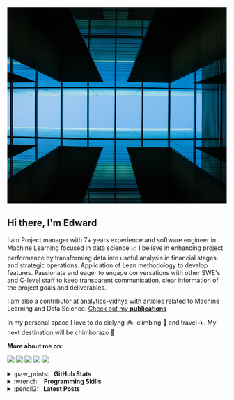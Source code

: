 <img src="https://github.com/edward0rtiz/edward0rtiz/blob/main/Japon-559.JPG" width="1000" height="450">

## Hi there, I'm Edward 
I am Project manager with 7+ years experience and software engineer in Machine Learning focused in data science :chart_with_upwards_trend:
I believe in enhancing project performance by transforming data into useful analysis in financial stages and strategic operations.
Application of Lean methodology to develop features. Passionate and eager to engage conversations with other SWE's and C-level staff to keep 
transparent communication, clear information of the project goals and deliverables.

I am also a contributor at analytics-vidhya with articles related to Machine Learning and Data Science. [Check out my **publications**](https://medium.com/@edward0rtiz)

In my personal space I love to do ciclyng :bike:, climbing :goat: and travel :airplane:. My next destination will be chimborazo :mount_fuji:

**More about me on:**

[<img src="https://img.shields.io/badge/linkedin-%230077B5.svg?&style=for-the-badge&logo=linkedin&logoColor=white"/>](https://www.linkedin.com/in/ortizedward/)
[<img src="https://img.shields.io/badge/sourcerer.io-00e7a9?logo=&logoColor=white&style=for-the-badge"/>](https://sourcerer.io/edward0rtiz)
[<img src="https://img.shields.io/badge/medium-%2312100E.svg?&style=for-the-badge&logo=medium&logoColor=white"/>](https://medium.com/@edward0rtiz)
[<img src="https://img.shields.io/badge/twitter-%231DA1F2.svg?&style=for-the-badge&logo=twitter&logoColor=white"/>](https://twitter.com/edward0rtiz)
[<img src="https://img.shields.io/badge/instagram-%23833AB4.svg?&style=for-the-badge&logo=instagram&logoColor=white"/>](https://www.instagram.com/edward0rtiz/)

<details>
  <summary>:paw_prints:&nbsp;&nbsp;&nbsp;<b>GitHub Stats</b></summary>
  <br/>
  <p align='center'>
    <a href="#"><img src="https://github-readme-stats.vercel.app/api?username=edward0rtiz&show_icons=true&count_private=true&theme=dark" width="355"></a>
    <a href="#"><img src="https://github-readme-stats.vercel.app/api/top-langs/?username=edward0rtiz&layout=compact&theme=dark&hide=jupyter%20notebook" width="350"></a>
   </p>  
</details>

<details>
	<summary>:wrench:&nbsp;&nbsp;&nbsp;<b>Programming Skills</b></summary>
	<br/>
  <img src="https://img.shields.io/badge/git-%23fc6d26.svg?&style=for-the-badge&logo=git&logoColor=white" alt="Git"/>
  <img src="https://img.shields.io/badge/python-%233a75a5.svg?&style=for-the-badge&logo=python&logoColor=white" alt="Python"/>
  <img src="https://img.shields.io/badge/mysql-%2300f.svg?&style=for-the-badge&logo=mysql&logoColor=white" alt="mysql"/>
  <img src="https://img.shields.io/badge/postgres-%23316192.svg?&style=for-the-badge&logo=postgresql&logoColor=white" alt="postgres"/>
  <img src="https://img.shields.io/badge/django%20-%23092E20.svg?&style=for-the-badge&logo=django&logoColor=white" alt="django"/>
  <img src="https://img.shields.io/badge/tensorflow-FF8200?logo=&logoColor=white&style=for-the-badge" alt="tensorflow"/>
  <img src="https://img.shields.io/badge/pandas-130654?logo=&logoColor=white&style=for-the-badge" alt="pandas"/>
</details>

<details>
	<summary>:pencil2:&nbsp;&nbsp;&nbsp;<b>Latest Posts</b></summary>
	<br/>
	<ul>
		<li>
			<a href="https://medium.com/analytics-vidhya/time-series-forecasting-of-exchange-currency-with-tensor-flow-f475927a68b8?sk=834805966e10b0749ce6464e880de49c">Time series forecasting of exchange currency with Tensor Flow</a>
		</li>
		<li>
			<a href="https://medium.com/analytics-vidhya/achieve-bayesian-optimization-for-tuning-hyper-parameters-df1aad6cb49a?sk=3f0e6bb641dcb71695c034393c6fb8f8">Achieve Bayesian optimization for tuning hyper-parameters</a>
		</li>
		<li>
			<a href="https://medium.com/analytics-vidhya/understanding-transfer-learning-as-an-methodology-for-efficiency-in-training-cnns-models-1322d316173a?sk=ac8f319a11939d403866c9c310ddfc41">Understanding Transfer Learning as an methodology for efficiency in training CNN’s models</a>
		</li>
		<li>
			<a href="https://medium.com/analytics-vidhya/understanding-the-imagenet-classification-with-deep-convolutional-neural-networks-e76c7b3a182f?sk=e416cadade43a634df54b6dcd2395b88">Understanding the ImageNet classification with Deep Convolutional Neural Networks</a>
		</li>
    <li>
			<a href="https://www.linkedin.com/pulse/development-full-stack-web-application-commodoro-edward-a-ortiz/?trackingId=QS5wplnprLCFC9AXFdAyyg%3D%3D">Development of the full stack web application “Commodoro”</a>
		</li>
		<li>
			<a href="https://medium.com/@edward0rtiz"><i>More…</i></a>
		</li>
	</ul>
</details>
<!--
**edward0rtiz/edward0rtiz** is a ✨ _special_ ✨ repository because its `README.md` (this file) appears on your GitHub profile.

Here are some ideas to get you started:

- 🔭 I’m currently working on ...
- 🌱 I’m currently learning ...
- 👯 I’m looking to collaborate on ...
- 🤔 I’m looking for help with ...
- 💬 Ask me about ...
- 📫 How to reach me: ...
- 😄 Pronouns: ...
- ⚡ Fun fact: ...
-->
